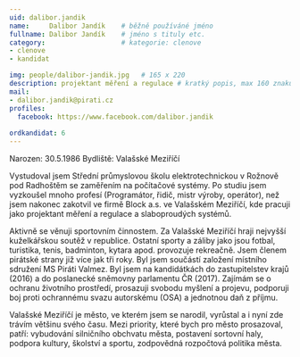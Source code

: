 ```yaml
---
uid: dalibor.jandik
name:     Dalibor Jandík  	# běžně používáné jméno
fullname: Dalibor Jandík  	# jméno s tituly etc.
category:                   # kategorie: clenove
- clenove
- kandidat

img: people/dalibor-jandik.jpg   # 165 x 220
description: projektant měření a regulace # kratký popis, max 160 znaků
mail:
- dalibor.jandik@pirati.cz
profiles:
  facebook: https://www.facebook.com/dalibor.jandik
  
ordkandidat: 6  
---
```


Narozen: 30.5.1986 Bydliště: Valašské Meziříčí

Vystudoval jsem Střední průmyslovou školu elektrotechnickou v Rožnově pod Radhoštěm se zaměřením na počítačové systémy. Po studiu jsem vyzkoušel mnoho profesí (Programátor, řidič, mistr výroby, operátor), než jsem nakonec zakotvil ve firmě Block a.s. ve Valašském Meziříčí, kde pracuji jako projektant měření a regulace a slaboproudých systémů.

Aktivně se věnuji sportovním činnostem. Za Valašské Meziříčí hraji nejvyšší kuželkářskou soutěž v republice. Ostatní sporty a záliby jako jsou fotbal, turistika, tenis, badminton, kytara apod. provozuje rekreačně. Jsem členem pirátské strany již více jak tři roky. Byl jsem součástí založení místního sdružení MS Piráti Valmez. Byl jsem na kandidátkách do zastupitelstev krajů (2016) a do poslanecké sněmovny parlamentu ČR (2017). Zajímám se o ochranu životního prostředí, prosazuji svobodu myšlení a projevu, podporuji boj proti ochrannému svazu autorskému (OSA) a jednotnou daň z příjmu.

Valašské Meziříčí je město, ve kterém jsem se narodil, vyrůstal a i nyní zde trávím většinu svého času. Mezi priority, které bych pro město prosazoval, patří: vybudování silničního obchvatu města, postavení sortovní haly, podpora kultury, školství a sportu, zodpovědná rozpočtová politika města. 
